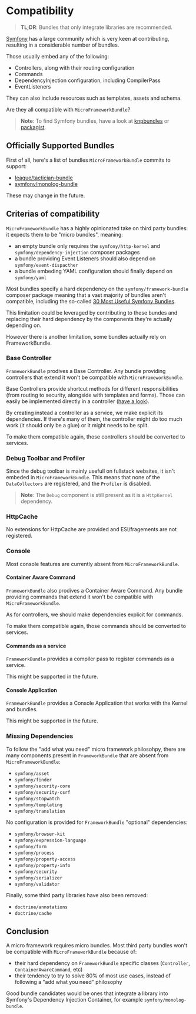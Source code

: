 # Compatibility

> **TL;DR**: Bundles that only integrate libraries are recommended.

[Symfony](http://symfony.com) has a large community which is very keen at contributing,
resulting in a considerable number of bundles.

Those usually embed any of the following:

* Controllers, along with their routing configuration
* Commands
* DependencyInjection configuration, including CompilerPass
* EventListeners

They can also include resources such as templates, assets and schema.

Are they all compatible with `MicroFrameworkBundle`?

> **Note**: To find Symfony bundles, have a look at [knpbundles](http://knpbundles.com/)
> or [packagist](https://packagist.org/search/?q=Symfony%20Bundle).

## Officially Supported Bundles

First of all, here's a list of bundles `MicroFrameworkBundle` commits to support:

* [league/tactician-bundle](https://tactician.thephpleague.com/)
* [symfony/monolog-bundle](http://symfony.com/doc/current/cookbook/logging/monolog.html)

These may change in the future.

## Criterias of compatibility

`MicroFrameworkBundle` has a highly opinionated take on third party bundles:
it expects them to be "micro bundles", meaning:

* an empty bundle only requires the `symfony/http-kernel` and `symfony/dependency-injection` composer packages
* a bundle providing Event Listeners should also depend on `symfony/event-dispacther`
* a bundle embeding YAML configuration should finally depend on `symfony/yaml`

Most bundles specify a hard dependency on the `symfony/framework-bundle` composer package
meaning that a vast majority of bundles aren't compatible, including the so-called
[30 Most Useful Symfony Bundles](http://symfony.com/blog/the-30-most-useful-symfony-bundles-and-making-them-even-better).

This limitation could be leveraged by contributing to these bundes and replacing
their hard dependency by the components they're actually depending on.

However there is another limitation, some bundles actually rely on FrameworkBundle.

### Base Controller

`FrameworkBundle` prodives a Base Controller. Any bundle providing controllers that
extend it won't be compatible with `MicroFrameworkBundle`.

Base Controllers provide shortcut methods for different responsibilities (from
routing to security, alongside with templates and forms). Those can easily be
implemented directly in a controller ([have a look](https://github.com/symfony/symfony/blob/master/src/Symfony/Bundle/FrameworkBundle/Controller/Controller.php)).

By creating instead a controller as a service, we make explicit its dependencies.
If there's many of them, the controller might do too much work (it should only be a glue)
or it might needs to be split.

To make them compatible again, those controllers should be converted to services.

### Debug Toolbar and Profiler

Since the debug toolbar is mainly usefull on fullstack websites, it isn't embeded
in `MicroFrameworkBundle`. This means that none of the `DataCollectors` are registered,
and the `Profiler` is disabled.

> **Note**: The `Debug` component is still present as it is a `HttpKernel` dependency.

### HttpCache

No extensions for HttpCache are provided and ESI/fragements are not registered.

### Console

Most console features are currently absent from `MicroFrameworkBundle`.

#### Container Aware Command

`FrameworkBundle` also prodives a Container Aware Command. Any bundle providing
commands that extend it won't be compatible with `MicroFrameworkBundle`.

As for controllers, we should make dependencies explicit for commands.

To make them compatible again, those commands should be converted to services.

#### Commands as a service

`FrameworkBundle` provides a compiler pass to register commands as a service.

This might be supported in the future.

#### Console Application

`FrameworkBundle` provides a Console Application that works with the Kernel and bundles.

This might be supported in the future.

### Missing Dependencies

To follow the "add what you need" micro framework philosohpy, there are many components
present in `FrameworkBundle` that are absent from `MicroFrameworkBundle`:

* `symfony/asset`
* `symfony/finder`
* `symfony/security-core`
* `symfony/security-csrf`
* `symfony/stopwatch`
* `symfony/templating`
* `symfony/translation`

No configuration is provided for `FrameworkBundle` "optional" dependencies:

* `symfony/browser-kit`
* `symfony/expression-language`
* `symfony/form`
* `symfony/process`
* `symfony/property-access`
* `symfony/property-info`
* `symfony/security`
* `symfony/serializer`
* `symfony/validator`

Finally, some third party libraries have also been removed:

* `doctrine/annotations`
* `doctrine/cache`

## Conclusion

A micro framework requires micro bundles. Most third party bundles won't be
compatible with `MicroFrameworkBundle` because of:

* their hard dependency on `FrameworkBundle` specific classes (`Controller`, `ContainerAwareCommand`, etc)
* their tendency to try to solve 80% of most use cases, instead of following a "add what you need" philosophy

Good bundle candidates would be ones that integrate a library into Symfony's
Dependency Injection Container, for example `symfony/monolog-bundle`.
